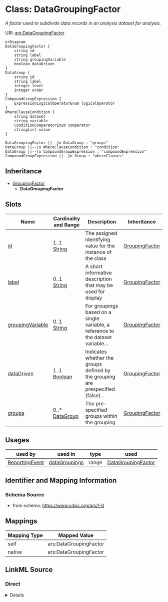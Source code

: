 # Class: DataGroupingFactor


_A factor used to subdivide data records in an analysis dataset for analysis._





URI: [ars:DataGroupingFactor](https://www.cdisc.org/ars/1-0/DataGroupingFactor)


```mermaid
erDiagram
DataGroupingFactor {
    string id  
    string label  
    string groupingVariable  
    boolean dataDriven  
}
DataGroup {
    string id  
    string label  
    integer level  
    integer order  
}
CompoundGroupExpression {
    ExpressionLogicalOperatorEnum logicalOperator  
}
WhereClauseCondition {
    string dataset  
    string variable  
    ConditionComparatorEnum comparator  
    stringList value  
}

DataGroupingFactor ||--}o DataGroup : "groups"
DataGroup ||--|o WhereClauseCondition : "condition"
DataGroup ||--|o CompoundGroupExpression : "compoundExpression"
CompoundGroupExpression ||--}o Group : "whereClauses"

```




## Inheritance
* [GroupingFactor](GroupingFactor.md)
    * **DataGroupingFactor**



## Slots

| Name | Cardinality and Range | Description | Inheritance |
| ---  | --- | --- | --- |
| [id](id.md) | 1..1 <br/> [String](String.md) | The assigned identifying value for the instance of the class | [GroupingFactor](GroupingFactor.md) |
| [label](label.md) | 0..1 <br/> [String](String.md) | A short informative description that may be used for display | [GroupingFactor](GroupingFactor.md) |
| [groupingVariable](groupingVariable.md) | 0..1 <br/> [String](String.md) | For groupings based on a single variable, a reference to the dataset variable... | [GroupingFactor](GroupingFactor.md) |
| [dataDriven](dataDriven.md) | 1..1 <br/> [Boolean](Boolean.md) | Indicates whether the groups defined by the grouping are prespecified (false)... | [GroupingFactor](GroupingFactor.md) |
| [groups](groups.md) | 0..* <br/> [DataGroup](DataGroup.md) | The pre-specified groups within the grouping | [GroupingFactor](GroupingFactor.md) |





## Usages

| used by | used in | type | used |
| ---  | --- | --- | --- |
| [ReportingEvent](ReportingEvent.md) | [dataGroupings](dataGroupings.md) | range | [DataGroupingFactor](DataGroupingFactor.md) |






## Identifier and Mapping Information







### Schema Source


* from schema: https://www.cdisc.org/ars/1-0





## Mappings

| Mapping Type | Mapped Value |
| ---  | ---  |
| self | ars:DataGroupingFactor |
| native | ars:DataGroupingFactor |





## LinkML Source

<!-- TODO: investigate https://stackoverflow.com/questions/37606292/how-to-create-tabbed-code-blocks-in-mkdocs-or-sphinx -->

### Direct

<details>
```yaml
name: DataGroupingFactor
description: A factor used to subdivide data records in an analysis dataset for analysis.
from_schema: https://www.cdisc.org/ars/1-0
rank: 1000
is_a: GroupingFactor
slot_usage:
  groups:
    name: groups
    domain_of:
    - GroupingFactor
    range: DataGroup

```
</details>

### Induced

<details>
```yaml
name: DataGroupingFactor
description: A factor used to subdivide data records in an analysis dataset for analysis.
from_schema: https://www.cdisc.org/ars/1-0
rank: 1000
is_a: GroupingFactor
slot_usage:
  groups:
    name: groups
    domain_of:
    - GroupingFactor
    range: DataGroup
attributes:
  id:
    name: id
    description: The assigned identifying value for the instance of the class.
    from_schema: https://www.cdisc.org/ars/1-0
    rank: 1000
    identifier: true
    alias: id
    owner: DataGroupingFactor
    domain_of:
    - ReportingEvent
    - AnalysisCategorization
    - AnalysisCategory
    - Analysis
    - AnalysisMethod
    - Operation
    - ReferencedOperationRelationship
    - Output
    - OutputDisplay
    - DisplaySubSection
    - AnalysisSet
    - GroupingFactor
    - Group
    - DataSubset
    - ReferenceDocument
    - TerminologyExtension
    - SponsorTerm
    range: string
    required: true
  label:
    name: label
    description: A short informative description that may be used for display.
    from_schema: https://www.cdisc.org/ars/1-0
    rank: 1000
    alias: label
    owner: DataGroupingFactor
    domain_of:
    - AnalysisCategorization
    - AnalysisCategory
    - AnalysisMethod
    - Operation
    - AnalysisSet
    - GroupingFactor
    - Group
    - DataSubset
    - PageRef
    range: string
  groupingVariable:
    name: groupingVariable
    description: For groupings based on a single variable, a reference to the dataset
      variable upon which grouping is based.
    from_schema: https://www.cdisc.org/ars/1-0
    rank: 1000
    alias: groupingVariable
    owner: DataGroupingFactor
    domain_of:
    - GroupingFactor
    range: string
  dataDriven:
    name: dataDriven
    description: Indicates whether the groups defined by the grouping are prespecified
      (false) or obtained from distinct data values of the groupingVariable (true).
    from_schema: https://www.cdisc.org/ars/1-0
    rank: 1000
    alias: dataDriven
    owner: DataGroupingFactor
    domain_of:
    - GroupingFactor
    range: boolean
    required: true
  groups:
    name: groups
    description: The pre-specified groups within the grouping.
    from_schema: https://www.cdisc.org/ars/1-0
    rank: 1000
    multivalued: true
    list_elements_ordered: true
    alias: groups
    owner: DataGroupingFactor
    domain_of:
    - GroupingFactor
    range: DataGroup
    inlined: true
    inlined_as_list: true

```
</details>